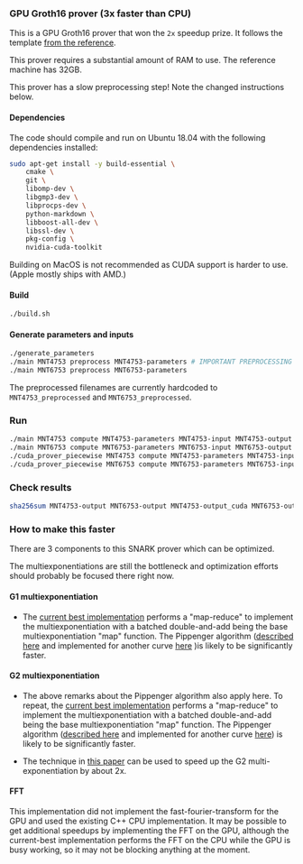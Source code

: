 ### GPU Groth16 prover (3x faster than CPU)

This is a GPU Groth16 prover that won the `2x` speedup prize.
It follows the template [from the reference](https://github.com/CodaProtocol/snark-challenge-prover-reference).

This prover requires a substantial amount of RAM to use. The reference machine has 32GB.

This prover has a slow preprocessing step! Note the changed instructions below.

#### Dependencies

The code should compile and run on Ubuntu 18.04 with the following dependencies installed:

``` bash
sudo apt-get install -y build-essential \
    cmake \
    git \
    libomp-dev \
    libgmp3-dev \
    libprocps-dev \
    python-markdown \
    libboost-all-dev \
    libssl-dev \
    pkg-config \
    nvidia-cuda-toolkit
```


Building on MacOS is not recommended as CUDA support is harder to use. (Apple mostly ships with AMD.)


#### Build
``` bash
./build.sh
```

#### Generate parameters and inputs
``` bash
./generate_parameters
./main MNT4753 preprocess MNT4753-parameters # IMPORTANT PREPROCESSING STEPS
./main MNT6753 preprocess MNT6753-parameters
```

The preprocessed filenames are currently hardcoded to `MNT4753_preprocessed` and `MNT6753_preprocessed`.

### Run
``` bash
./main MNT4753 compute MNT4753-parameters MNT4753-input MNT4753-output
./main MNT6753 compute MNT6753-parameters MNT6753-input MNT6753-output
./cuda_prover_piecewise MNT4753 compute MNT4753-parameters MNT4753-input MNT4753-output_cuda
./cuda_prover_piecewise MNT6753 compute MNT6753-parameters MNT6753-input MNT6753-output_cuda
```

### Check results
``` bash
sha256sum MNT4753-output MNT6753-output MNT4753-output_cuda MNT6753-output_cuda
```

### How to make this faster

There are 3 components to this SNARK prover which can be optimized.

The multiexponentiations are still the bottleneck and optimization efforts should probably be focused there right now.

#### G1 multiexponentiation

- The [current best implementation](https://github.com/CodaProtocol/gpu-groth16-prover-3x/blob/master/multiexp/reduce.cu#L49) performs a "map-reduce" to implement the multiexponentiation with a batched double-and-add being the base multiexponentiation "map" function. The Pippenger algorithm ([described here](https://pdfs.semanticscholar.org/486e/573e23ad21623d6f4f7ff035b77e1db7b835.pdf) and implemented for another curve [here](https://github.com/matter-labs/belle_cuda/blob/master/sources/multiexp.cu) )is likely to be significantly faster.

#### G2 multiexponentiation

- The above remarks about the Pippenger algorithm also apply here. To repeat, the [current best implementation](https://github.com/CodaProtocol/gpu-groth16-prover-3x/blob/master/multiexp/reduce.cu#L49) performs a "map-reduce" to implement the multiexponentiation with a batched double-and-add being the base multiexponentiation "map" function. The Pippenger algorithm ([described here](https://pdfs.semanticscholar.org/486e/573e23ad21623d6f4f7ff035b77e1db7b835.pdf) and implemented for another curve [here](https://github.com/matter-labs/belle_cuda/blob/master/sources/multiexp.cu)) is likely to be significantly faster.

- The technique in [this paper](https://eprint.iacr.org/2008/117.pdf) can be used to speed up the G2 multi-exponentiation by about 2x.

#### FFT

This implementation did not implement the fast-fourier-transform for the GPU and used the existing C++ CPU implementation. It may be possible to get additional speedups by implementing the FFT on the GPU, although the current-best implementation performs the FFT on the CPU while the GPU is busy working, so it may not be blocking anything at the moment.
